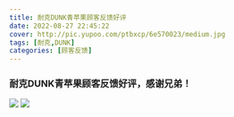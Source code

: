 ```yaml
---
title: 耐克DUNK青苹果顾客反馈好评
date: 2022-08-27 22:45:22
cover: http://pic.yupoo.com/ptbxcp/6e570023/medium.jpg
tags: [耐克,DUNK]
categories: [顾客反馈]
---
```


###  耐克DUNK青苹果顾客反馈好评，感谢兄弟！
![](http://pic.yupoo.com/ptbxcp/ecee1b35/611d51dd.jpg)
![](http://pic.yupoo.com/ptbxcp/6e570023/b985b0da.jpg)
